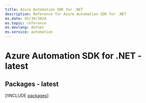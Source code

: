 ```yaml
---
title: Azure Automation SDK for .NET
description: Reference for Azure Automation SDK for .NET
ms.date: 05/30/2024
ms.topic: reference
ms.devlang: dotnet
ms.service: automation
---
```

# Azure Automation SDK for .NET - latest
## Packages - latest
[!INCLUDE [packages](automation-index.md)]